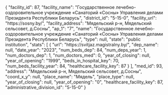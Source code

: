 {
    "facility_id": 87,
    "facility_name": "Государственное лечебно-оздоровительное учреждение «Санаторий «Сосны» Управления делами Президента Республики Беларусь",
    "district_id": "5-15-0",
    "facility_url": "https:\/\/sosny.by\/",
    "facility_address": "Мядельский р-н, Мядельский сельсовет, д.Сосны",
    "ap_1": "7",
    "name": "Государственное лечебно-оздоровительное учреждение «Санаторий «Сосны» Управления делами Президента Республики Беларусь",
    "type": null,
    "state": "public institution",
    "stats": [
        {
            "url": "https:\/\/svitjaz.magistralny.by\/",
            "dep_name": null,
            "date_year": "2023",
            "num_beds_dep": 84,
            "num_deps_year": 1,
            "num_doctors_dep": 1,
            "num_doctors_med": 0,
            "year_of_closing": null,
            "year_of_opening": "1999",
            "beds_in_hospital_key": 70,
            "num_beds_facility_year": 84,
            "healthcare_facility_key": 87
        }
    ],
    "med_id": 93,
    "address": "Мядельский р-н, Мядельский сельсовет, д.Сосны",
    "coord_x_y": null,
    "place_name": "Мядель",
    "place_type": null,
    "year_of_closing": null,
    "year_of_opening": "0",
    "healthcare_facility_key": 87,
    "administrative_division_id": "5-15-0"
}
